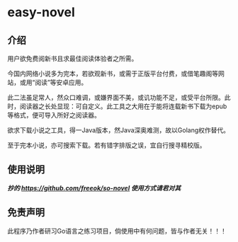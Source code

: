 # easy-novel

## 介绍

用户欲免费阅新书且求最佳阅读体验者之所需。

今国内网络小说多为完本，若欲观新书，或需于正版平台付费，或借笔趣阁等网站，或用“阅读”等安卓应用。

此二法虽足常人，然众口难调，或嫌界面不美，或讥功能不足，或受平台所限。此时，阅读器之长处显现：可自定义。此工具之大用在于能将连载新书下载为epub等格式，便可导入所好之阅读器。

欲求下载小说之工具，得一Java版本，然Java深奥难测，故以Golang权作替代。

至于完本小说，亦可搜索下载。若有错字排版之误，宜自行搜寻精校版。

## 使用说明

***抄的 https://github.com/freeok/so-novel 使用方式请君对其***

## 免责声明

此程序乃作者研习Go语言之练习项目，倘使用中有何问题，皆与作者无关！！！
